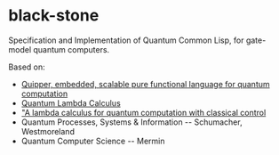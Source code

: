 black-stone
===========

Specification and Implementation of Quantum Common Lisp, for gate-model quantum computers.

Based on:

* [Quipper, embedded, scalable pure functional language for quantum computation](http://www.mathstat.dal.ca/~selinger/quipper/)
* [Quantum Lambda Calculus](http://www.mathstat.dal.ca/~selinger/papers/#qlambdabook)
* ["A lambda calculus for quantum computation with classical control](http://www.mathstat.dal.ca/~selinger/papers/#qlambda)
* Quantum Processes, Systems & Information -- Schumacher, Westmoreland
* Quantum Computer Science -- Mermin

